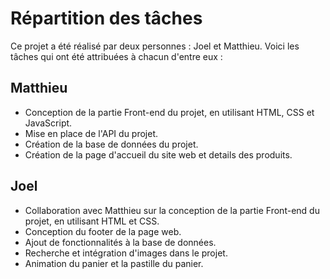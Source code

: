# Répartition des tâches

Ce projet a été réalisé par deux personnes : Joel et Matthieu. Voici les tâches qui ont été attribuées à chacun d'entre eux :

## Matthieu

- Conception de la partie Front-end du projet, en utilisant HTML, CSS et JavaScript.
- Mise en place de l'API du projet.
- Création de la base de données du projet.
- Création de la page d'accueil du site web et details des produits.

## Joel

- Collaboration avec Matthieu sur la conception de la partie Front-end du projet, en utilisant HTML et CSS.
- Conception du footer de la page web.
- Ajout de fonctionnalités à la base de données.
- Recherche et intégration d'images dans le projet.
- Animation du panier et la pastille du panier.